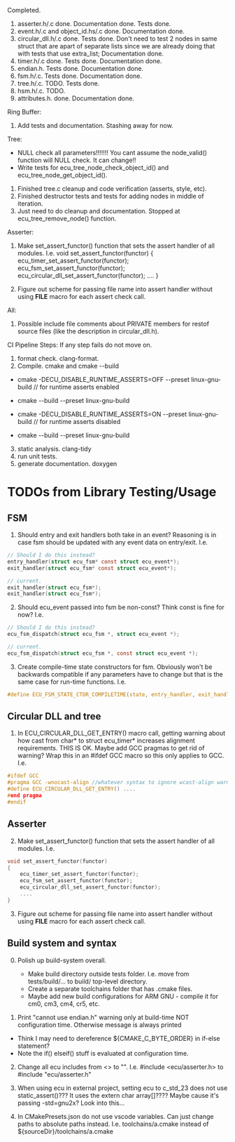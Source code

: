 Completed.
1. asserter.h/.c done. Documentation done. Tests done.
2. event.h/.c and object_id.hs/.c done. Documentation done.
3. circular_dll.h/.c done. Tests done. Don't need to test 2 nodes in same struct that are apart of separate lists
since we are already doing that with tests that use extra_list; Documentation done.
4. timer.h/.c done. Tests done. Documentation done.
5. endian.h. Tests done. Documentation done.
6. fsm.h/.c. Tests done. Documentation done.
7. tree.h/.c. TODO. Tests done.
8. hsm.h/.c. TODO.
9. attributes.h. done. Documentation done.

Ring Buffer:
1. Add tests and documentation. Stashing away for now.

Tree:
- NULL check all parameters!!!!!!! You cant assume the node_valid() function will NULL check. It can change!!
- Write tests for ecu_tree_node_check_object_id() and ecu_tree_node_get_object_id().
1. Finished tree.c cleanup and code verification (asserts, style, etc).
2. Finished destructor tests and tests for adding nodes in middle of iteration. 
3. Just need to do cleanup and documentation. Stopped at ecu_tree_remove_node() function.

Asserter:
1. Make set_assert_functor() function that sets the assert handler of all modules. I.e.
void set_assert_functor(functor)
{
    ecu_timer_set_assert_functor(functor);
    ecu_fsm_set_assert_functor(functor);
    ecu_circular_dll_set_assert_functor(functor);
    ....
}

2. Figure out scheme for passing file name into assert handler without using __FILE__ macro for each assert check call.

All:
1. Possible include file comments about PRIVATE members for restof source files (like the description in circular_dll.h).

CI Pipeline Steps:
If any step fails do not move on.
1. format check. clang-format.
2. Compile. cmake and cmake --build
- cmake -DECU_DISABLE_RUNTIME_ASSERTS=OFF --preset linux-gnu-build // for runtime asserts enabled
- cmake --build --preset linux-gnu-build

- cmake -DECU_DISABLE_RUNTIME_ASSERTS=ON --preset linux-gnu-build // for runtime asserts disabled
- cmake --build --preset linux-gnu-build

3. static analysis. clang-tidy
4. run unit tests.
5. generate documentation. doxygen







# TODOs from Library Testing/Usage
## FSM
1. Should entry and exit handlers both take in an event? Reasoning is in
case fsm should be updated with any event data on entry/exit.
I.e. 
```C
// Should I do this instead?
entry_handler(struct ecu_fsm* const struct ecu_event*);
exit_handler(struct ecu_fsm* const struct ecu_event*);

// current.
exit_handler(struct ecu_fsm*);
exit_handler(struct ecu_fsm*);
```

2. Should ecu_event passed into fsm be non-const? Think const is fine for now?
I.e.
```C
// Should I do this instead?
ecu_fsm_dispatch(struct ecu_fsm *, struct ecu_event *);

// current.
ecu_fsm_dispatch(struct ecu_fsm *, const struct ecu_event *);
```

3. Create compile-time state constructors for fsm. Obviously won't be backwards compatible
if any parameters have to change but that is the same case for run-time functions. I.e.
```C
#define ECU_FSM_STATE_CTOR_COMPILETIME(state, entry_handler, exit_handler, state_handler) ....
```

## Circular DLL and tree
1. In ECU_CIRCULAR_DLL_GET_ENTRY() macro call, getting warning about how cast from char*
to struct ecu_timer* increases alignment requirements. THIS IS OK.
Maybe add GCC pragmas to get rid of warning? Wrap this in an #ifdef GCC macro
so this only applies to GCC. I.e.
```C
#ifdef GCC
#pragma GCC -wnocast-align //whatever syntax to ignore wcast-align warnings
#define ECU_CIRCULAR_DLL_GET_ENTRY() ....
#end pragma
#endif
```


## Asserter
2. Make set_assert_functor() function that sets the assert handler of all modules. I.e.
```C
void set_assert_functor(functor)
{
    ecu_timer_set_assert_functor(functor);
    ecu_fsm_set_assert_functor(functor);
    ecu_circular_dll_set_assert_functor(functor);
    ....
}
```

3. Figure out scheme for passing file name into assert handler without using __FILE__ macro for each assert check call.


## Build system and syntax
0. Polish up build-system overall.
    - Make build directory outside tests folder. I.e. move from tests/build/... to build/ top-level directory.
    - Create a separate toolchains folder that has .cmake files.
    - Maybe add new build configurations for ARM GNU - compile it for cm0, cm3, cm4, cr5, etc.

1. Print "cannot use endian.h" warning only at build-time NOT configuration time.
Otherwise message is always printed
- Think I may need to dereference ${CMAKE_C_BYTE_ORDER} in if-else statement?
- Note the if() elseif() stuff is evaluated at configuration time.

2. Change all ecu includes from <> to "".
I.e. #include <ecu/asserter.h> to #include "ecu/asserter.h"

3. When using ecu in external project, setting ecu to c_std_23 does not use static_assert()??? 
It uses the extern char array[]???? Maybe cause it's passing -std=gnu2x? Look into this...

4. In CMakePresets.json do not use vscode variables. Can just change paths to
absolute paths instead. I.e. toolchains/a.cmake instead of ${sourceDir}/toolchains/a.cmake
